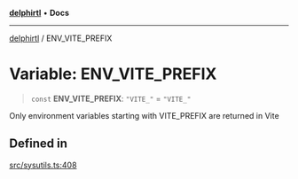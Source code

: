 [**delphirtl**](../README.md) • **Docs**

***

[delphirtl](../globals.md) / ENV\_VITE\_PREFIX

# Variable: ENV\_VITE\_PREFIX

> `const` **ENV\_VITE\_PREFIX**: `"VITE_"` = `"VITE_"`

Only environment variables starting with VITE_PREFIX are returned in Vite

## Defined in

[src/sysutils.ts:408](https://github.com/chuacw/delphirtl/blob/01752da42abbae178d000244800240d96a86d86e/src/sysutils.ts#L408)
